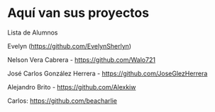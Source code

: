 # Aquí van sus proyectos

Lista de Alumnos


Evelyn (https://github.com/EvelynSherlyn)

Nelson Vera Cabrera - https://github.com/Walo721

José Carlos González Herrera - https://github.com/JoseGlezHerrera

Alejandro Brito - https://github.com/Alexkiw

Carlos: https://github.com/beacharlie
